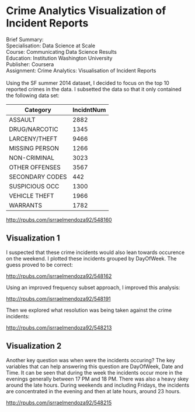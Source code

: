 # Crime Analytics Visualization of Incident Reports

Brief Summary:\
Specialisation:	Data Science at Scale\
Course:	Communicating Data Science Results\
Education: Institution	Washington University\
Publisher:	Coursera\
Assignment:	Crime Analytics: Visualisation of Incident Reports\
\
Using the SF summer 2014 dataset, I decided to focus on the top 10 reported crimes in the data. I subsetted the data so that it only contained the following data set:

|	Category   |  IncidntNum |
|---|---|
|	ASSAULT        |   2882  |
|DRUG/NARCOTIC   |   1345  |
|LARCENY/THEFT   |   9466  |
| MISSING PERSON |   1266  |
| NON-CRIMINAL   |   3023  |
| OTHER OFFENSES |   3567  |
|SECONDARY CODES |   442   |
| SUSPICIOUS OCC |   1300  |
| VEHICLE THEFT  |   1966  |
| WARRANTS       |   1782  |

http://rpubs.com/isrraelmendoza92/548160


<h2>Visualization 1</h2>

I suspected that these crime incidents would also lean towards occurence on the weekend. I plotted these incidents grouped by DayOfWeek. The guess proved to be correct:


http://rpubs.com/isrraelmendoza92/548162

Using an improved frequency subset approach, I improved this analysis:

http://rpubs.com/isrraelmendoza92/548191

Then we explored what resolution was being taken against the crime incidents:

http://rpubs.com/isrraelmendoza92/548213

<h2>Visualization 2</h2>

Another key question was when were the incidents occuring?
The key variables that can help answering this question are DayOfWeek, Date and Time.
It can be seen that during the week the incidents occur more in the evenings generally between 17 PM and 18 PM. There was also a heavy skey around the late hours.  During weekends and including Fridays, the incidents are concentrated in the evening and then at late hours, around 23 hours.

http://rpubs.com/isrraelmendoza92/548215
